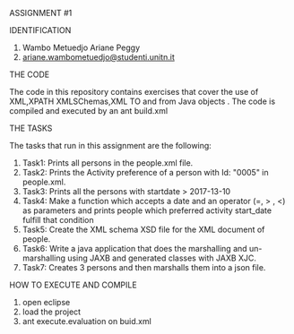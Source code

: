 ASSIGNMENT #1 

IDENTIFICATION
  1.  Wambo Metuedjo Ariane Peggy
  2.  ariane.wambometuedjo@studenti.unitn.it


THE CODE

The code in this repository contains exercises that cover the use of XML,XPATH XMLSChemas,XML TO and from Java objects . The code is compiled and executed by an ant build.xml

THE TASKS

The tasks that run in this assignment are the following:

1. Task1:       Prints all persons in the people.xml file.
2. Task2:	Prints the Activity preference of a person with Id: "0005"  in people.xml.
3. Task3:	Prints all the persons with startdate > 2017-13-10 
4. Task4:	Make a function which accepts a date and an operator (=, > , <) as parameters and prints people which preferred activity start_date fulfill that condition
5. Task5:	Create the XML schema XSD file for the XML document of people.
6. Task6:	Write a java application that does the marshalling and un-marshalling using JAXB and generated classes with JAXB XJC.
7. Task7:	Creates 3 persons and then marshalls them into a json file.

HOW TO EXECUTE AND COMPILE

  1. open eclipse 
  2. load the project
  3. ant execute.evaluation on buid.xml

